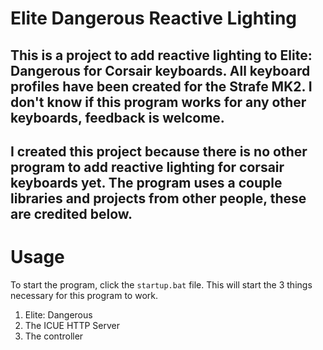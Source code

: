 # Elite Dangerous Reactive Lighting
This is a project to add reactive lighting to Elite: Dangerous for Corsair keyboards.
All keyboard profiles have been created for the Strafe MK2.
I don't know if this program works for any other keyboards, feedback is welcome.
---
I created this project because there is no other program to add reactive lighting for corsair keyboards yet.
The program uses a couple libraries and projects from other people, these are credited below.
---
# Usage
To start the program, click the `startup.bat` file.
This will start the 3 things necessary for this program to work.
1. Elite: Dangerous
1. The ICUE HTTP Server
1. The controller
